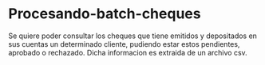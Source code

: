 # Procesando-batch-cheques
Se quiere poder consultar los cheques que tiene emitidos y depositados en sus cuentas un determinado cliente, pudiendo estar estos pendientes, aprobado o rechazado. Dicha informacion es extraida de un archivo csv.
